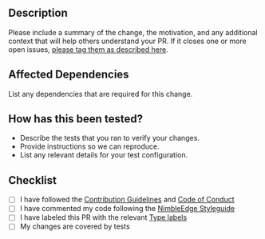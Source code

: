 ## Description
Please include a summary of the change, the motivation, and any additional context that will help others understand your PR. If it closes one or more open issues, [please tag them as described here](https://help.github.com/en/github/managing-your-work-on-github/linking-a-pull-request-to-an-issue#linking-a-pull-request-to-an-issue-using-a-keyword).

## Affected Dependencies
List any dependencies that are required for this change.

## How has this been tested?
- Describe the tests that you ran to verify your changes.
- Provide instructions so we can reproduce.
- List any relevant details for your test configuration.

## Checklist
- [ ] I have followed the [Contribution Guidelines](https://github.com/NimbleEdge/RecoEdge/blob/main/CONTRIBUTING.md) and [Code of Conduct](https://github.com/NimbleEdge/RecoEdge/blob/main/CODE_OF_CONDUCT.md)
- [ ] I have commented my code following the [NimbleEdge Styleguide](https://numpydoc.readthedocs.io/en/latest/format.html)
- [ ] I have labeled this PR with the relevant [Type labels](https://github.com/NimbleEdge/RecoEdge/labels)
- [ ] My changes are covered by tests
